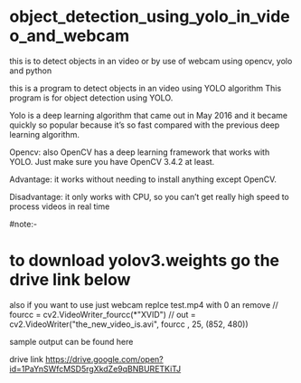 # object_detection_using_yolo_in_video_and_webcam
this is to detect objects in an video or by use of webcam using opencv, yolo and python 

this is a program to detect objects in an video using YOLO algorithm 
This program is for object detection using YOLO.

Yolo is a deep learning algorithm that came out in May 2016 and it became quickly so popular because it’s so fast compared with the previous deep learning algorithm.

Opencv: also OpenCV has a deep learning framework that works with YOLO. Just make sure you have OpenCV 3.4.2 at least.

Advantage: it works without needing to install anything except OpenCV.

Disadvantage: it only works with CPU, so you can’t get really high speed to process videos in real time



#note:-
# to download yolov3.weights go the drive link below 

also if you want to use just webcam replce test.mp4 with 0
an remove 
// fourcc = cv2.VideoWriter_fourcc(*"XVID")
// out = cv2.VideoWriter("the_new_video_is.avi", fourcc , 25, (852, 480))

sample output can be found here

drive link 
https://drive.google.com/open?id=1PaYnSWfcMSD5rgXkdZe9qBNBURETKiTJ

